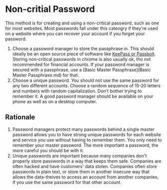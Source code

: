 # Non-critial Password

This method is for creating and using a non-critical password, such as one for most websites. Most passwords fall under this cateogry if they're used on a website where you can recover your account if you forget your password.

1. Choose a password manager to store the passphrase in. This should ideally be an open source piece of software like [KeePass or Passbolt](https://password-managers.bestreviews.net/best-open-source-password-managers/). Storing non-critical passwords in chrome is also usually ok, tho not recommended for financial accounts. If your password manager is secured with a passphrase, use a [Basic Master Passphrase](Basic Master Passphrase.md) for that.
2. Choose a unique password. You should not use the same password for any two different accounts. Choose a random sequence of 15-20 letters and numbers with random capitalization. Don't bother trying to remember it. A good password manager should be available on your phone as well as on a desktop computer.

## Rationale

1. Password managers protect many passwords behind a single master password allows you to have strong unique passwords for each website and service you use without having to remember them. You only need to remember your master password. The more important a password, the more careful you should be with it.
2. Unique passwords are important because many companies don't properly store passwords in a way that keeps them safe. Companies are often hacked and have customers' data stolen. Companies often store passwords in plain text, or store them in another insecure way that allows the data-theives to access an account from another companies, if you use the same password for that other account.